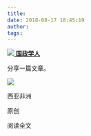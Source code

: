 ```yaml
---
title: 
date: 2018-08-17 18:45:19
author: 
tags: 
---
```



[ ![](/images/3642/1.png) **国政学人** ](javascript:;)

分享一篇文章。

![](/images/3642/2.png)

西亚非洲

原创

阅读全文


